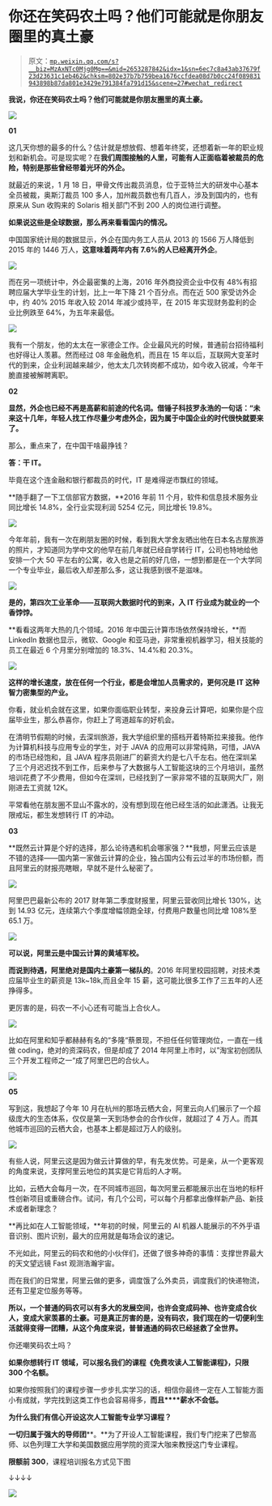 # 你还在笑码农土吗？他们可能就是你朋友圈里的真土豪

> 原文：[`mp.weixin.qq.com/s?__biz=MzAxNTc0Mjg0Mg==&mid=2653287842&idx=1&sn=6ec7c8a43ab37679f23d23631c1eb462&chksm=802e37b7b759bea1676ccfdea08d7b0cc24f089831943898b87da801e3429e791384fa791d15&scene=27#wechat_redirect`](http://mp.weixin.qq.com/s?__biz=MzAxNTc0Mjg0Mg==&mid=2653287842&idx=1&sn=6ec7c8a43ab37679f23d23631c1eb462&chksm=802e37b7b759bea1676ccfdea08d7b0cc24f089831943898b87da801e3429e791384fa791d15&scene=27#wechat_redirect)

**我说，你还在笑码农土吗？他们可能就是你朋友圈里的真土豪。**

![](img/dba783157ac63ff91765f4a23905beb5.png)

**01**

这几天你想的最多的什么？估计就是想放假、想着年终奖，还想着新一年的职业规划和新机会。可是现实呢？在**我们周围接触的人里，可能有人正面临着被裁员的危险，特别是那些曾经带着光环的外企。**

就最近的来说，1 月 18 日，甲骨文传出裁员消息，位于亚特兰大的研发中心基本全员被裁，奥斯汀裁员 100 多人，加州裁员数也有几百人，涉及到国内的，也有原来从 Sun 收购来的 Solaris 相关部门不到 200 人的岗位进行调整。

**如果说这些是全球数据，那么再来看看国内的情况。**

中国国家统计局的数据显示，外企在国内务工人员从 2013 的 1566 万人降低到 2015 年的 1446 万人，**这意味着两年内有 7.6%的人已经离开外企**。

![](img/118db71edade791c11ef84415104c776.png)

而在另一项统计中，外企最密集的上海，2016 年外商投资企业中仅有 48%有招聘应届大学毕业生的计划，比上一年下降 21 个百分点。而在近 500 家受访外企中，约 40% 2015 年收入较 2014 年减少或持平，在 2015 年实现财务盈利的企业比例跌至 64%，为五年来最低。

![](img/8b15ee55728e2d787c02924a8fe928d8.png)

我有一个朋友，他的太太在一家德企工作。企业最风光的时候，普通前台招待福利也好得让人羡慕。然而经过 08 年金融危机，而且在 15 年以后，互联网大变革时代的到来，企业利润越来越少，他太太几次转岗都不成功，如今收入锐减，今年干脆直接被解聘离职。

**02**

**显然，外企也已经不再是高薪和前途的代名词。借锤子科技罗永浩的一句话：“未来这十几年，年轻人找工作尽量少考虑外企，因为属于中国企业的时代很快就要来了。**

那么，重点来了，在中国干啥最挣钱？

**答：干 IT。**

毕竟在这个连金融和银行都裁员的时代，IT 是难得逆市飘红的领域。

**随手翻了一下工信部官方数据，**2016 年前 11 个月，软件和信息技术服务业同比增长 14.8%，全行业实现利润 5254 亿元，同比增长 19.8%。

![](img/cfe6343a225b475d1f7ff74227c5c717.png)

今年年前，我有一次在刷朋友圈的时候，看到我大学舍友晒出他在日本名古屋旅游的照片，才知道同为学中文的他早在前几年就已经自学转行 IT，公司也特地给他安排一个大 50 平左右的公寓，收入也是之前的好几倍，一想到都是在一个大学同一个专业毕业，最后收入却差那么多，这让我感到很不是滋味。

![](img/ef63a69d9471ec70fc12865afff89021.png)

**是的，第四次工业革命——互联网大数据时代的到来，入 IT 行业成为就业的一个香饽饽。**

**看看这两年大热的几个领域。2016 年中国云计算市场依然保持增长，**而 LinkedIn 数据也显示，微软、Google 和亚马逊，非常重视机器学习，相关技能的员工在最近 6 个月里分别增加的 18.3%、14.4%和 20.3%。

![](img/6399e392446db77e9cba42caa63a2da5.png)

**这样的增长速度，放在任何一个行业，都是会增加人员需求的，更何况是 IT 这种智力密集型的产业。**

你看，就业机会就在这里，如果你面临职业转型，来投身云计算吧，如果你是个应届毕业生，那么恭喜你，你赶上了弯道超车的好机会。

在清明节假期的时候，去深圳旅游，我大学组织里的搭档开着特斯拉来接我。他作为计算机科技与应用专业的学生，对于 JAVA 的应用可以非常纯熟，可惜，JAVA 的市场已经饱和，且 JAVA 程序员刚进厂的薪资大约是七八千左右。他在深圳呆了三个月迟迟找不到工作，后来参与了大数据与人工智能这块的三个月培训，虽然培训花费了不少费用，但如今在深圳，已经找到了一家非常不错的互联网大厂，刚刚进去工资就 12K。

平常看他在朋友圈不显山不露水的，没有想到现在他已经生活的如此潇洒。让我无限戒坛，都生发想转行 IT 的冲动。

**03**

**既然云计算是个好的选择，那么论待遇和机会哪家强？**我想，阿里云应该是不错的选择——国内第一家做云计算的企业，独占国内公有云过半的市场份额，而且阿里云的财报亮瞎眼，早就不是什么秘密了。

![](img/93ab7975cba12438940c5a633e13ab0e.png)

阿里巴巴最新公布的 2017 财年第二季度财报里，阿里云营收同比增长 130%，达到 14.93 亿元，连续第六个季度增幅领跑全球，付费用户数量也同比增 108%至 65.1 万。

![](img/d608a518576f99ef98d392c41d6df0a3.png)

**可以说，阿里云是中国云计算的黄埔军校。**

**而说到待遇，阿里绝对是国内土豪第一梯队的**。2016 年阿里校园招聘，对技术类应届毕业生的薪资是 13k~18k,而且全年 15 薪，这可能比很多工作了三五年的人还挣得多。

更厉害的是，码农一不小心还有可能当上合伙人。

![](img/f016e3a3a241de5c320f5e98140c58d0.png)

比如在阿里和知乎都赫赫有名的“多隆“蔡景现，不担任任何管理岗位，一直在一线做 coding，绝对的资深码农，但是却成了 2014 年阿里上市时，以”淘宝初创团队三个开发工程师之一“成了阿里巴巴的合伙人。

![](img/7177e5a09429d761ce687a4bb3fc8285.png)

**05**

写到这，我想起了今年 10 月在杭州的那场云栖大会，阿里云向人们展示了一个超级庞大的生态体系，仅仅是第一天到场参会的合作伙伴，就超过了 4 万人。而其他城市巡回的云栖大会，也基本上都是超过万人的级别。

![](img/293d4dd3d90824c4ae0539d801b07957.png)

有些人说，阿里云这是因为做云计算做的早，有先发优势。可是亲，从一个更客观的角度来说，支撑阿里云地位的其实是它背后的人才啊。

比如，云栖大会每月一次，在不同城市巡回，每次阿里云都能展示出在当地的标杆性创新项目或重磅合作。试问，有几个公司，可以每个月都拿出像样新产品、新技术或者新理念？

**再比如在人工智能领域，**年初的时候，阿里云的 AI 机器人能展示的不外乎语音识别、图片识别，最大的应用就是每场会议的速记。

不光如此，阿里云的码农和他的小伙伴们，还做了很多神奇的事情：支撑世界最大的天文望远镜 Fast 观测浩瀚宇宙。

而在我们的日常里，阿里云做的更多，调度饿了么外卖员，调度我们的快递物流，还有卫星定位服务等等。

**所以，一个普通的码农可以有多大的发展空间，也许会变成码神、也许变成合伙人，变成大家羡慕的土豪。可是真正厉害的是，没有码农，我们现在的一切便利生活就得变得一团糟，从这个角度来说，普普通通的码农已经拯救了全世界。**

你还嘲笑码农土吗？

**如果你想转行 IT 领域，可以报名我们的课程《免费攻读人工智能课程》，只限 300 个名额。**

如果你按照我们的课程步骤一步步扎实学习的话，相信你最终一定在人工智能方面小有成就，学完找到这类工作也会容易得多，**而且****薪水不会低。**

**为什么我们有信心开设这次人工智能专业学习课程？**

**一切归属于强大的导师团****。**为了开设人工智能课程，我们专门挖来了巴黎高师、以色列理工大学和美国数据应用学院的资深大咖来教授这门专业课程。

**限额前 300**，课程培训报名方式见下图

↓↓↓↓

![](img/c8a31673d157e37d3f78afe693fcc256.png)